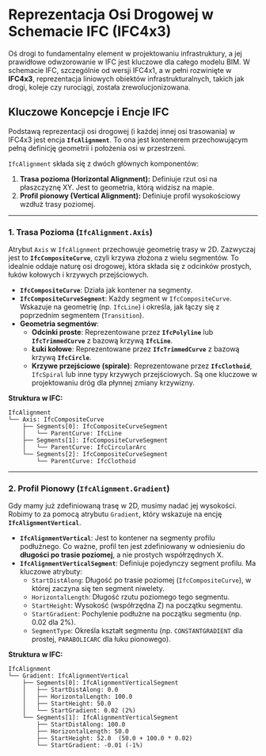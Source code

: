 # Reprezentacja Osi Drogowej w Schemacie IFC (IFC4x3)

Oś drogi to fundamentalny element w projektowaniu infrastruktury, a jej prawidłowe odwzorowanie w IFC jest kluczowe dla całego modelu BIM. W schemacie IFC, szczególnie od wersji IFC4x1, a w pełni rozwinięte w **IFC4x3**, reprezentacja liniowych obiektów infrastrukturalnych, takich jak drogi, koleje czy rurociągi, została zrewolucjonizowana.

## Kluczowe Koncepcje i Encje IFC

Podstawą reprezentacji osi drogowej (i każdej innej osi trasowania) w IFC4x3 jest encja **`IfcAlignment`**. To ona jest kontenerem przechowującym pełną definicję geometrii i położenia osi w przestrzeni.

`IfcAlignment` składa się z dwóch głównych komponentów:

1.  **Trasa pozioma (Horizontal Alignment):** Definiuje rzut osi na płaszczyznę XY. Jest to geometria, którą widzisz na mapie.
2.  **Profil pionowy (Vertical Alignment):** Definiuje profil wysokościowy wzdłuż trasy poziomej.

---

### 1. Trasa Pozioma (`IfcAlignment.Axis`)

Atrybut `Axis` w `IfcAlignment` przechowuje geometrię trasy w 2D. Zazwyczaj jest to **`IfcCompositeCurve`**, czyli krzywa złożona z wielu segmentów. To idealnie oddaje naturę osi drogowej, która składa się z odcinków prostych, łuków kołowych i krzywych przejściowych.

-   **`IfcCompositeCurve`**: Działa jak kontener na segmenty.
-   **`IfcCompositeCurveSegment`**: Każdy segment w `IfcCompositeCurve`. Wskazuje na geometrię (np. `IfcLine`) i określa, jak łączy się z poprzednim segmentem (`Transition`).
-   **Geometria segmentów**:
    -   **Odcinki proste**: Reprezentowane przez **`IfcPolyline`** lub **`IfcTrimmedCurve`** z bazową krzywą **`IfcLine`**.
    -   **Łuki kołowe**: Reprezentowane przez **`IfcTrimmedCurve`** z bazową krzywą **`IfcCircle`**.
    -   **Krzywe przejściowe (spirale)**: Reprezentowane przez **`IfcClothoid`**, `IfcSpiral` lub inne typy krzywych przejściowych. Są one kluczowe w projektowaniu dróg dla płynnej zmiany krzywizny.

**Struktura w IFC:**

```
IfcAlignment
└── Axis: IfcCompositeCurve
    ├── Segments[0]: IfcCompositeCurveSegment
    │   └── ParentCurve: IfcLine
    ├── Segments[1]: IfcCompositeCurveSegment
    │   └── ParentCurve: IfcCircularArc
    └── Segments[2]: IfcCompositeCurveSegment
        └── ParentCurve: IfcClothoid
```

---

### 2. Profil Pionowy (`IfcAlignment.Gradient`)

Gdy mamy już zdefiniowaną trasę w 2D, musimy nadać jej wysokości. Robimy to za pomocą atrybutu `Gradient`, który wskazuje na encję **`IfcAlignmentVertical`**.

-   **`IfcAlignmentVertical`**: Jest to kontener na segmenty profilu podłużnego. Co ważne, profil ten jest zdefiniowany w odniesieniu do **długości po trasie poziomej**, a nie prostych współrzędnych X.
-   **`IfcAlignmentVerticalSegment`**: Definiuje pojedynczy segment profilu. Ma kluczowe atrybuty:
    -   `StartDistAlong`: Długość po trasie poziomej (`IfcCompositeCurve`), w której zaczyna się ten segment niwelety.
    -   `HorizontalLength`: Długość rzutu poziomego tego segmentu.
    -   `StartHeight`: Wysokość (współrzędna Z) na początku segmentu.
    -   `StartGradient`: Pochylenie podłużne na początku segmentu (np. 0.02 dla 2%).
    -   `SegmentType`: Określa kształt segmentu (np. `CONSTANTGRADIENT` dla prostej, `PARABOLICARC` dla łuku pionowego).

**Struktura w IFC:**

```
IfcAlignment
└── Gradient: IfcAlignmentVertical
    ├── Segments[0]: IfcAlignmentVerticalSegment
    │   ├── StartDistAlong: 0.0
    │   ├── HorizontalLength: 100.0
    │   ├── StartHeight: 50.0
    │   └── StartGradient: 0.02 (2%)
    └── Segments[1]: IfcAlignmentVerticalSegment
        ├── StartDistAlong: 100.0
        ├── HorizontalLength: 50.0
        ├── StartHeight: 52.0  (50.0 + 100.0 * 0.02)
        └── StartGradient: -0.01 (-1%)
```
